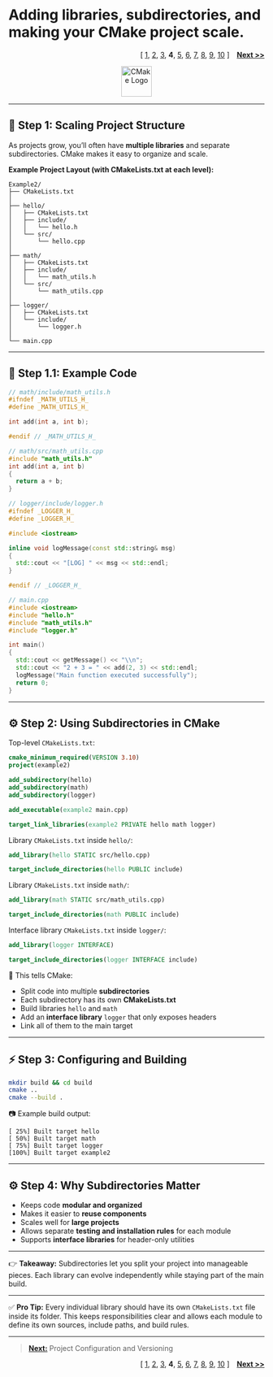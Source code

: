 # Adding libraries, subdirectories, and making your CMake project scale.
<p align="right">
  [
  <a href="Chapter_1.md">1</a>,
  <a href="Chapter_2.md">2</a>,
  <a href="Chapter_3.md">3</a>,
  <b>4</b>,
  <a href="Chapter_5.md">5</a>,
  <a href="Chapter_6.md">6</a>,
  <a href="Chapter_7.md">7</a>,
  <a href="Chapter_8.md">8</a>,
  <a href="Chapter_9.md">9</a>,
  <a href="Chapter_10.md">10</a>
  ]
  <b>&nbsp;&nbsp;</b>
  <a href="Chapter_5.md"><b>Next >></b></a>
</p>

<p align="center">
  <img src="https://cmake.org/wp-content/uploads/2023/08/CMake-Mark-1.svg" alt="CMake Logo" width="60"/>
</p>

---

## 📂 Step 1: Scaling Project Structure

As projects grow, you’ll often have **multiple libraries** and separate subdirectories. CMake makes it easy to organize and scale.

**Example Project Layout (with CMakeLists.txt at each level):**

```
Example2/
├── CMakeLists.txt
│
├── hello/
│   ├── CMakeLists.txt
│   ├── include/
│   │   └── hello.h
│   └── src/
│       └── hello.cpp
│
├── math/
│   ├── CMakeLists.txt
│   ├── include/
│   │   └── math_utils.h
│   └── src/
│       └── math_utils.cpp
│
├── logger/
│   ├── CMakeLists.txt
│   └── include/
│       └── logger.h
│
└── main.cpp
```

---

## 📝 Step 1.1: Example Code

```cpp
// math/include/math_utils.h
#ifndef _MATH_UTILS_H_
#define _MATH_UTILS_H_

int add(int a, int b);

#endif // _MATH_UTILS_H_
```

```cpp
// math/src/math_utils.cpp
#include "math_utils.h"
int add(int a, int b)
{
  return a + b;
}
```

```cpp
// logger/include/logger.h
#ifndef _LOGGER_H_
#define _LOGGER_H_

#include <iostream>

inline void logMessage(const std::string& msg)
{
  std::cout << "[LOG] " << msg << std::endl;
}

#endif // _LOGGER_H_
```

```cpp
// main.cpp
#include <iostream>
#include "hello.h"
#include "math_utils.h"
#include "logger.h"

int main()
{
  std::cout << getMessage() << "\\n";
  std::cout << "2 + 3 = " << add(2, 3) << std::endl;
  logMessage("Main function executed successfully");
  return 0;
}
```

---

## ⚙️ Step 2: Using Subdirectories in CMake

Top-level `CMakeLists.txt`:

```cmake
cmake_minimum_required(VERSION 3.10)
project(example2)

add_subdirectory(hello)
add_subdirectory(math)
add_subdirectory(logger)

add_executable(example2 main.cpp)

target_link_libraries(example2 PRIVATE hello math logger)
```

Library `CMakeLists.txt` inside `hello/`:

```cmake
add_library(hello STATIC src/hello.cpp)

target_include_directories(hello PUBLIC include)
```

Library `CMakeLists.txt` inside `math/`:

```cmake
add_library(math STATIC src/math_utils.cpp)

target_include_directories(math PUBLIC include)
```

Interface library `CMakeLists.txt` inside `logger/`:

```cmake
add_library(logger INTERFACE)

target_include_directories(logger INTERFACE include)
```

📌 This tells CMake:

* Split code into multiple **subdirectories**
* Each subdirectory has its own **CMakeLists.txt**
* Build libraries `hello` and `math`
* Add an **interface library** `logger` that only exposes headers
* Link all of them to the main target

---

## ⚡ Step 3: Configuring and Building

```bash
mkdir build && cd build
cmake ..
cmake --build .
```

📷 Example build output:

```
[ 25%] Built target hello
[ 50%] Built target math
[ 75%] Built target logger
[100%] Built target example2
```

---

## ⚙️ Step 4: Why Subdirectories Matter

* Keeps code **modular and organized**
* Makes it easier to **reuse components**
* Scales well for **large projects**
* Allows separate **testing and installation rules** for each module
* Supports **interface libraries** for header-only utilities

---

👉 **Takeaway:** Subdirectories let you split your project into manageable pieces. Each library can evolve independently while staying part of the main build.

---

✅ **Pro Tip:** Every individual library should have its own `CMakeLists.txt` file inside its folder. This keeps responsibilities clear and allows each module to define its own sources, include paths, and build rules.

---

> [**Next:**](Chapter_5.md) Project Configuration and Versioning

<p align="right">
  [
  <a href="Chapter_1.md">1</a>,
  <a href="Chapter_2.md">2</a>,
  <a href="Chapter_3.md">3</a>,
  <b>4</b>,
  <a href="Chapter_5.md">5</a>,
  <a href="Chapter_6.md">6</a>,
  <a href="Chapter_7.md">7</a>,
  <a href="Chapter_8.md">8</a>,
  <a href="Chapter_9.md">9</a>,
  <a href="Chapter_10.md">10</a>
  ]
  <b>&nbsp;&nbsp;</b>
  <a href="Chapter_5.md"><b>Next >></b></a>
</p>